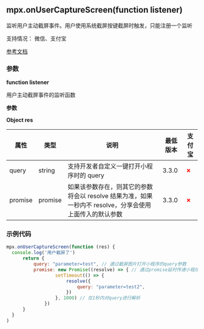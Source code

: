 ## mpx.onUserCaptureScreen(function listener)

监听用户主动截屏事件。用户使用系统截屏按键截屏时触发，只能注册一个监听

支持情况： 微信、支付宝

[参考文档](https://developers.weixin.qq.com/miniprogram/dev/api/device/screen/wx.onUserCaptureScreen.html)

### 参数

**function listener**

用户主动截屏事件的监听函数

**参数**

**Object res**

| 属性   | 类型    | 说明                                                                 | 最低版本 | 支付宝 |
| ------ | ------- | -------------------------------------------------------------------- | -------- | ------ |
| query  | string  | 支持开发者自定义一键打开小程序时的 query                              | 3.3.0    | <span style="color: red; font-weight: bold;">✗</span> |
| promise| promise | 如果该参数存在，则其它的参数将会以 resolve 结果为准，如果一秒内不 resolve，分享会使用上面传入的默认参数 | 3.3.0    | <span style="color: red; font-weight: bold;">✗</span> |

### 示例代码

```js
mpx.onUserCaptureScreen(function (res) {
  console.log('用户截屏了')
      return {
          query: "parameter=test", // 通过截屏图片打开小程序的query参数
          promise: new Promise((resolve) => { // 通过promise延时传递小程序的query参数
                  setTimeout(() => {
                      resolve({
                          query: "parameter=test2",
                      })
                  }, 1000) // 在1秒内对query进行解析
              })
      }
  }
)
```
